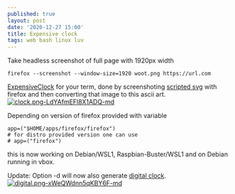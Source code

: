 ```yaml
---
published: true
layout: post
date: '2020-12-27 15:00'
title: Expensive clock
tags: web bash linux luv
---
```

Take headless screenshot of full page with 1920px width

    firefox --screenshot --window-size=1920 woot.png https://url.com

[ExpensiveClock](https://raw.githubusercontent.com/brontosaurusrex/bucentaur/master/.experiments/bin/expensiveClock) for your term, done by screenshoting [scripted svg](https://www.nayuki.io/page/full-screen-clock-javascript) with firefox and then converting that image to this ascii art.
[![clock.png-LdYAfmEFl8X1ADQ-md](https://images.weserv.nl/?url=https://i.imgur.com/n89l6bh.png)](https://images.weserv.nl/?url=https://i.imgur.com/n89l6bh.png)

Depending on version of firefox provided with variable

    app=("$HOME/apps/firefox/firefox")
    # for distro provided version one can use
    # app=("firefox")

this is now working on Debian/WSL1, Raspbian-Buster/WSL1 and on Debian running in vbox.

Update: Option -d will now also generate [digital clock](/digitalClock.htm).  
[![digital.png-xWeQWdnn5qKBY6F-md](https://images.weserv.nl/?url=https://i.imgur.com/YGioxd8.png)](https://images.weserv.nl/?url=https://i.imgur.com/YGioxd8.png)